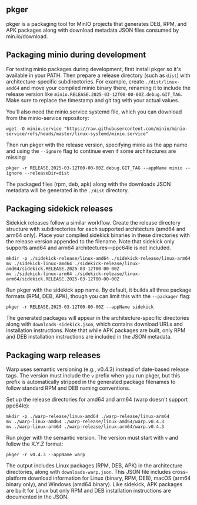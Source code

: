 ## pkger

pkger is a packaging tool for MinIO projects that generates DEB, RPM, and APK packages along with download metadata JSON files consumed by min.io/download.

## Packaging minio during development

For testing minio packages during development, first install pkger so it's available in your PATH. Then prepare a release directory (such as `dist`) with architecture-specific subdirectories. For example, create `./dist/linux-amd64` and move your compiled minio binary there, renaming it to include the release version like `minio.RELEASE.2025-03-12T00-00-00Z.debug.GIT_TAG`. Make sure to replace the timestamp and git tag with your actual values.

You'll also need the minio.service systemd file, which you can download from the minio-service repository:

```shell
wget -O minio.service "https://raw.githubusercontent.com/minio/minio-service/refs/heads/master/linux-systemd/minio.service"
```

Then run pkger with the release version, specifying minio as the app name and using the `--ignore` flag to continue even if some architectures are missing:

```shell
pkger -r RELEASE.2025-03-12T00-00-00Z.debug.GIT_TAG --appName minio --ignore --releaseDir=dist
```

The packaged files (rpm, deb, apk) along with the downloads JSON metadata will be generated in the `./dist` directory.

## Packaging sidekick releases

Sidekick releases follow a similar workflow. Create the release directory structure with subdirectories for each supported architecture (amd64 and arm64 only). Place your compiled sidekick binaries in these directories with the release version appended to the filename. Note that sidekick only supports amd64 and arm64 architectures—ppc64le is not included.

```shell
mkdir -p ./sidekick-release/linux-amd64 ./sidekick-release/linux-arm64
mv ./sidekick-linux-amd64 ./sidekick-release/linux-amd64/sidekick.RELEASE.2025-03-12T00-00-00Z
mv ./sidekick-linux-arm64 ./sidekick-release/linux-arm64/sidekick.RELEASE.2025-03-12T00-00-00Z
```

Run pkger with the sidekick app name. By default, it builds all three package formats (RPM, DEB, APK), though you can limit this with the `--packager` flag:

```shell
pkger -r RELEASE.2025-03-12T00-00-00Z --appName sidekick
```

The generated packages will appear in the architecture-specific directories along with `downloads-sidekick.json`, which contains download URLs and installation instructions. Note that while APK packages are built, only RPM and DEB installation instructions are included in the JSON metadata.

## Packaging warp releases

Warp uses semantic versioning (e.g., v0.4.3) instead of date-based release tags. The version must include the `v` prefix when you run pkger, but this prefix is automatically stripped in the generated package filenames to follow standard RPM and DEB naming conventions.

Set up the release directories for amd64 and arm64 (warp doesn't support ppc64le):

```shell
mkdir -p ./warp-release/linux-amd64 ./warp-release/linux-arm64
mv ./warp-linux-amd64 ./warp-release/linux-amd64/warp.v0.4.3
mv ./warp-linux-arm64 ./warp-release/linux-arm64/warp.v0.4.3
```

Run pkger with the semantic version. The version must start with `v` and follow the X.Y.Z format:

```shell
pkger -r v0.4.3 --appName warp
```

The output includes Linux packages (RPM, DEB, APK) in the architecture directories, along with `downloads-warp.json`. This JSON file includes cross-platform download information for Linux (binary, RPM, DEB), macOS (arm64 binary only), and Windows (amd64 binary). Like sidekick, APK packages are built for Linux but only RPM and DEB installation instructions are documented in the JSON.
